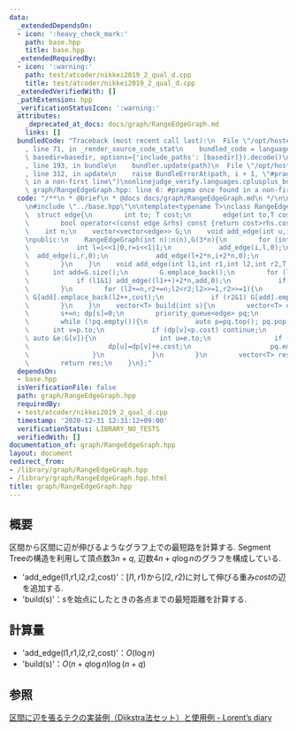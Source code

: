 ```yaml
---
data:
  _extendedDependsOn:
  - icon: ':heavy_check_mark:'
    path: base.hpp
    title: base.hpp
  _extendedRequiredBy:
  - icon: ':warning:'
    path: test/atcoder/nikkei2019_2_qual_d.cpp
    title: test/atcoder/nikkei2019_2_qual_d.cpp
  _extendedVerifiedWith: []
  _pathExtension: hpp
  _verificationStatusIcon: ':warning:'
  attributes:
    _deprecated_at_docs: docs/graph/RangeEdgeGraph.md
    links: []
  bundledCode: "Traceback (most recent call last):\n  File \"/opt/hostedtoolcache/Python/3.9.1/x64/lib/python3.9/site-packages/onlinejudge_verify/documentation/build.py\"\
    , line 71, in _render_source_code_stat\n    bundled_code = language.bundle(stat.path,\
    \ basedir=basedir, options={'include_paths': [basedir]}).decode()\n  File \"/opt/hostedtoolcache/Python/3.9.1/x64/lib/python3.9/site-packages/onlinejudge_verify/languages/cplusplus.py\"\
    , line 193, in bundle\n    bundler.update(path)\n  File \"/opt/hostedtoolcache/Python/3.9.1/x64/lib/python3.9/site-packages/onlinejudge_verify/languages/cplusplus_bundle.py\"\
    , line 312, in update\n    raise BundleErrorAt(path, i + 1, \"#pragma once found\
    \ in a non-first line\")\nonlinejudge_verify.languages.cplusplus_bundle.BundleErrorAt:\
    \ graph/RangeEdgeGraph.hpp: line 6: #pragma once found in a non-first line\n"
  code: "/**\n * @brief\n * @docs docs/graph/RangeEdgeGraph.md\n */\n\n#pragma once\n\
    \n#include \"../base.hpp\"\n\ntemplate<typename T>\nclass RangeEdgeGraph{\n  \
    \  struct edge{\n        int to; T cost;\n        edge(int to,T cost):to(to),cost(cost){}\n\
    \        bool operator<(const edge &rhs) const {return cost>rhs.cost;}\n    };\n\
    \    int n;\n    vector<vector<edge>> G;\n    void add_edge(int u,int v,T cost){G[(3*n<=u?u-2*n:u)].emplace_back(v,cost);}\n\
    \npublic:\n    RangeEdgeGraph(int n):n(n),G(3*n){\n        for (int i=1;i<n;++i){\n\
    \            int l=i<<1|0,r=i<<1|1;\n            add_edge(i,l,0);\n          \
    \  add_edge(i,r,0);\n            add_edge(l+2*n,i+2*n,0);\n            add_edge(r+2*n,i+2*n,0);\n\
    \        }\n    }\n    void add_edge(int l1,int r1,int l2,int r2,T cost){\n  \
    \      int add=G.size();\n        G.emplace_back();\n        for (l1+=n,r1+=n;l1<r1;l1>>=1,r1>>=1){\n\
    \            if (l1&1) add_edge((l1++)+2*n,add,0);\n            if (r1&1) add_edge((--r1)+2*n,add,0);\n\
    \        }\n        for (l2+=n,r2+=n;l2<r2;l2>>=1,r2>>=1){\n            if (l2&1)\
    \ G[add].emplace_back(l2++,cost);\n            if (r2&1) G[add].emplace_back(--r2,cost);\n\
    \        }\n    }\n    vector<T> build(int s){\n        vector<T> dp(G.size(),numeric_limits<T>::max());\n\
    \        s+=n; dp[s]=0;\n        priority_queue<edge> pq;\n        pq.emplace(s,dp[s]);\n\
    \        while (!pq.empty()){\n            auto p=pq.top(); pq.pop();\n      \
    \      int v=p.to;\n            if (dp[v]<p.cost) continue;\n            for (const\
    \ auto &e:G[v]){\n                int u=e.to;\n                if (dp[v]+e.cost<dp[u]){\n\
    \                    dp[u]=dp[v]+e.cost;\n                    pq.emplace(u,dp[u]);\n\
    \                }\n            }\n        }\n        vector<T> res(dp.begin()+n,dp.begin()+2*n);\n\
    \        return res;\n    }\n};"
  dependsOn:
  - base.hpp
  isVerificationFile: false
  path: graph/RangeEdgeGraph.hpp
  requiredBy:
  - test/atcoder/nikkei2019_2_qual_d.cpp
  timestamp: '2020-12-31 12:31:12+09:00'
  verificationStatus: LIBRARY_NO_TESTS
  verifiedWith: []
documentation_of: graph/RangeEdgeGraph.hpp
layout: document
redirect_from:
- /library/graph/RangeEdgeGraph.hpp
- /library/graph/RangeEdgeGraph.hpp.html
title: graph/RangeEdgeGraph.hpp
---
```

## 概要
区間から区間に辺が伸びるようなグラフ上での最短路を計算する. Segment Treeの構造を利用して頂点数$3n+q$, 辺数$4n+q\log n$のグラフを構成している.

- 'add_edge(l1,r1,l2,r2,cost)'：$[l1,r1)$から$[l2,r2)$に対して伸びる重み$cost$の辺を追加する.
- 'build(s)'：$s$を始点にしたときの各点までの最短距離を計算する.

## 計算量
- 'add_edge(l1,r1,l2,r2,cost)'：$O(\log n)$
- 'build(s)'：$O(n+q\log n)\log(n+q)$

## 参照
[区間に辺を張るテクの実装例（Dijkstra法セット）と使用例 - Lorent’s diary](https://atcoder.jp/contests/nikkei2019-2-qual/tasks/nikkei2019_2_qual_d)